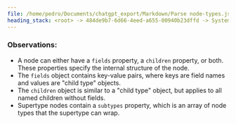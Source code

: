 ```yaml
---
file: /home/pedro/Documents/chatgpt_export/Markdown/Parse node-types.json for models..md
heading_stack: <root> -> 484de9b7-6d66-4eed-a655-00940b23dffd -> System -> 40bb608e-2dfa-4a1b-a046-7b8d340b36c3 -> System -> aaa2de54-e0e3-4848-813c-de80cbe3e253 -> User -> Basic Info -> Internal Nodes -> Task -> 9387b9ba-fae2-448c-b4df-a2a1a946c3b6 -> Tool -> b6a63d27-6380-4d59-9ae7-88eabcad6cff -> Assistant -> Key Components: -> Observations:
---
```

### Observations:

- A node can either have a `fields` property, a `children` property, or both. These properties specify the internal structure of the node.
- The `fields` object contains key-value pairs, where keys are field names and values are "child type" objects.
- The `children` object is similar to a "child type" object, but applies to all named children without fields.
- Supertype nodes contain a `subtypes` property, which is an array of node types that the supertype can wrap.
  
